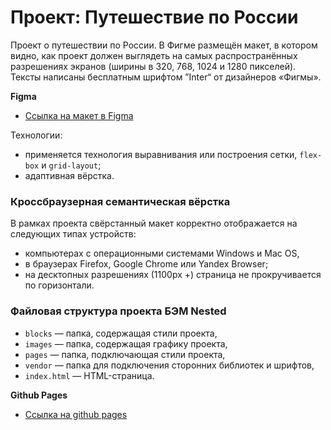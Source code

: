 # Проект: Путешествие по России

Проект о путешествии по России.
В Фигме размещён макет, в котором видно, как проект должен выглядеть на самых распространённых разрешениях экранов (ширины в 320, 768, 1024 и 1280 пикселей).
Тексты написаны бесплатным шрифтом ”Inter“ от дизайнеров «Фигмы».

**Figma**

* [Ссылка на макет в Figma](https://www.figma.com/file/5S2WSbEFL6awjVWJ0NWL8Q/Sprint-3_-Russia-_-desktop-mobile?node-id=28503%3A0)

Технологии:
- применяется технология выравнивания или построения сетки, `flex-box` и `grid-layout`;
- адаптивная вёрстка.

### Кроссбраузерная семантическая вёрстка
В рамках проекта свёрстанный макет корректно отображается на следующих типах устройств:
- компьютерах с операционными системами Windows и Mac OS,
- в браузерах Firefox, Google Chrome или Yandex Browser;
- на десктопных разрешениях (1100px +) страница не прокручивается по горизонтали.


### Файловая структура проекта БЭМ Nested

- `blocks` — папка, содержащая стили проекта,
- `images` — папка, содержащая графику проекта,
- `pages` — папка, подключающая стили проекта,
- `vendor` — папка для подключения сторонних библиотек и шрифтов,
- `index.html` — HTML-страница.

**Github Pages**

* [Ссылка на github pages](https://oxanagal.github.io/russian-travel/index.html)
